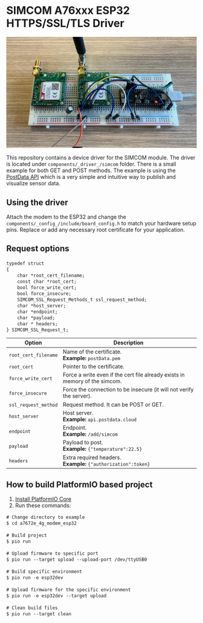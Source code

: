# SIMCOM A76xxx ESP32 HTTPS/SSL/TLS Driver

![SimcomHardware](/images/simcom_breadboard.jpeg "A preview of the hardware setup.")

This repository contains a device driver for the SIMCOM module. The driver is located under `components/_driver_/simcom` folder. There is a small example for both GET and POST methods. The example is using the [PostData API](https://postdata.cloud/) which is a very simple and intuitive way to publish and visualize sensor data.

## Using the driver
Attach the modem to the ESP32 and change the `components/_config_/include/board_config.h` to match your hardware setup pins.
Replace or add any necessary root certificate for your application.

## Request options
```
typedef struct
{
    char *root_cert_filename;
    const char *root_cert;
    bool force_write_cert;
    bool force_insecure;
    SIMCOM_SSL_Request_Methods_t ssl_request_method;
    char *host_server;
    char *endpoint;
    char *payload;
    char * headers;
} SIMCOM_SSL_Request_t;
```

| Option               | Description
|--------------------- |-----------
| `root_cert_filename` | Name of the certificate. <br>**Example:** `postData.pem`
| `root_cert`          | Pointer to the certificate.
| `force_write_cert`   | Force a write even if the cert file already exists in memory of the simcom.
| `force_insecure`     | Force the connection to be insecure (it will not verify the server).
| `ssl_request_method` | Request method. It can be POST or GET.
| `host_server`        | Host server. <br>**Example:** `api.postdata.cloud`
| `endpoint`           | Endpoint. <br>**Example:** `/add/simcom`
| `payload`            | Payload to post. <br>**Example:** `{"temperature":22.5}`
| `headers`            | Extra required headers. <br>**Example:** `{"authorization":token}`

## How to build PlatformIO based project

1. [Install PlatformIO Core](http://docs.platformio.org/page/core.html)
2. Run these commands:

```shell
# Change directory to example
$ cd a7672e_4g_modem_esp32

# Build project
$ pio run

# Upload firmware to specific port
$ pio run --target upload --upload-port /dev/ttyUSB0

# Build specific environment
$ pio run -e esp32dev

# Upload firmware for the specific environment
$ pio run -e esp32dev --target upload

# Clean build files
$ pio run --target clean
```